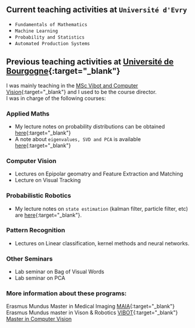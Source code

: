 ## Current teaching activities at `Université d'Evry`   

* `Fundamentals of Mathematics`
* `Machine Learning`
* `Probability and Statistics`
* `Automated Production Systems`

## Previous teaching activities at [Université de Bourgogne](https://www.u-bourgogne.fr/){:target="_blank"}

I was mainly teaching in the [MSc Vibot and Computer Vision](https://www.vibot.org/){:target="_blank"} and I used to be the course director.<br/>
I was in charge of the following courses:

### Applied Maths

* My lecture notes on probability distributions can be obtained [here](https://drive.google.com/open?id=1hzp2WPKEcjqisWDiXNTsl1kn4BRseAaj){:target="_blank"}
* A note about `eigenvalues, SVD and PCA` is available [here](https://u-bourgogne.hal.science/file/index/docid/903901/filename/Notes.pdf){:target="_blank"}

### Computer Vision

* Lectures on Epipolar geomatry and Feature Extraction and Matching
* Lecture on Visual Tracking


### Probabilistic Robotics

* My lecture notes on `state estimation` (kalman filter, particle filter, etc) are [here](https://docs.google.com/fileview?id=0B7AgixhmQxq5Mzg2MzM3MWItZDljYi00ZDJkLWEyYTctM2IwNjI0NGYzNGU0&hl=en){:target="_blank"}.


### Pattern Recognition

* Lectures on Linear classification, kernel methods and neural networks.
    

### Other Seminars

* Lab seminar on Bag of Visual Words
* Lab seminar on PCA


### More information about these programs: 

Erasmus Mundus Master in Medical Imaging [MAIA](https://maiamaster.udg.edu/){:target="_blank"}
Erasmus Mundus master in Vison & Robotics [VIBOT](https://www.vibot.org/){:target="_blank"}
[Master in Computer Vision](http://mscvision.u-bourgogne.fr/)
